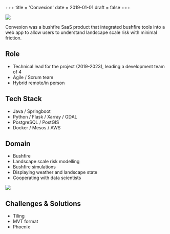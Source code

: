+++
title = 'Convexion'
date = 2019-01-01
draft = false
+++

![](/projects/fuel_load.png)

Convexion was a bushfire SaaS product that integrated bushfire tools into
a web app to allow users to understand landscape scale risk with minimal
friction.

## Role
* Technical lead for the project (2019-2023), leading a development team of 4
* Agile / Scrum team
* Hybrid remote/in person

## Tech Stack
* Java / Springboot
* Python / Flask / Xarray / GDAL
* PostgreSQL / PostGIS
* Docker / Mesos / AWS

## Domain
* Bushfire
* Landscape scale risk modelling
* Bushfire simulations
* Displaying weather and landscape state
* Cooperating with data scientists

![](/projects/fire_spread.gif)

## Challenges & Solutions
* Tiling
* MVT format
* Phoenix
